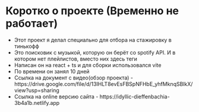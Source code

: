 <h1>Коротко о проекте (Временно не работает)</h1>
<ul>
  <li>Этот проект я делал специально для отбора на стажировку в тинькофф</li>
  <li>Это поисковик с музыкой, которую он берёт со spotify API. И в котором нет плейлистов, вместо них здесь теги</li>
  <li>Написан он на react + ts и для сборки использовался vite</li>
  <li>По времени он занял 10 дней</li>
  <li>Ссылка на документ с видео(обзор проекта) - https://drive.google.com/file/d/13IHLT8evEsFBSpNFHbE_yhfMknqSBlkX/view?usp=sharing</li>
  <li>Ссылка на online версию сайта - https://idyllic-dieffenbachia-3b4a1b.netlify.app</li>
</ul>
